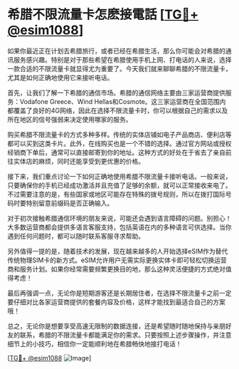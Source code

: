 # 希腊不限流量卡怎麽接電話 [[TG💪+ @esim1088](https://t.me/s/esim1088)]

如果你最近正在计划去希腊旅行，或者已经在希腊生活，那么你可能会对希腊的通讯服务感兴趣。特别是对于那些希望在希腊使用手机上网、打电话的人来说，选择一款合适的不限流量卡就显得尤为重要了。今天我们就来聊聊希腊的不限流量卡，尤其是如何正确地使用它来接听电话。

首先，让我们了解一下希腊的通信市场。希腊的通信网络主要由三家运营商提供服务：Vodafone Greece、Wind Hellas和Cosmote。这三家运营商在全国范围内都覆盖了良好的4G网络，因此在选择不限流量卡时，你可以根据自己的需求以及所在地区的信号强弱来决定使用哪家的服务。

购买希腊不限流量卡的方式多种多样。传统的实体店铺如电子产品商店、便利店等都可以买到这类卡片。此外，在线购买也是一个不错的选择。通过官方网站或授权经销商下单后，通常可以直接邮寄到你的地址。这种方式的好处在于省去了亲自前往实体店的麻烦，同时还能享受到更优惠的价格。

接下来，我们重点讨论一下如何正确地使用希腊不限流量卡接听电话。一般来说，只要确保你的手机已经成功激活并且充值了足够的余额，就可以正常接收来电了。不过需要注意的是，有些国家或地区可能存在特殊的拨号规则，所以在拨打国际号码时要特别留意前缀码是否正确输入。

对于初次接触希腊通信环境的朋友来说，可能还会遇到语言障碍的问题。别担心！大多数运营商都会提供多语言客服支持，包括英语在内的多种语言可供选择。当你遇到任何问题时，都可以随时联系客服寻求帮助。

另外值得一提的是，随着技术的发展，现在越来越多的人开始选择eSIM作为替代传统物理SIM卡的新方式。eSIM允许用户无需实际更换实体卡即可轻松切换运营商和服务计划。如果你经常需要频繁更换目的地，那么这种灵活便捷的方式绝对值得考虑！

最后再强调一点，无论你是短期游客还是长期居住者，在选择不限流量卡之前一定要仔细对比各家运营商提供的套餐内容及价格，这样才能找到最适合自己的方案哦！

总之，无论你是想要享受高速无限制的数据连接，还是希望随时随地保持与亲朋好友的联系，希腊的不限流量卡都能满足你的需求。只要按照上述步骤操作，并注意细节上的小技巧，相信你一定能顺利地在希腊畅快地接打电话！

[[TG💪+ @esim1088](https://t.me/s/esim1088) ![Image](https://i.postimg.cc/4NQfJmqS/Snipaste-2025-05-13-00-14-12.png)]